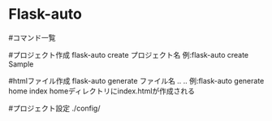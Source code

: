 # Flask-auto

#コマンド一覧

#プロジェクト作成
flask-auto create プロジェクト名
例:flask-auto create Sample

#htmlファイル作成
flask-auto generate ファイル名 .. ..
例:flask-auto generate home index
homeディレクトリにindex.htmlが作成される

#プロジェクト設定
./config/
